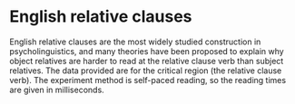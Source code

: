 # English relative clauses
English relative clauses are the most widely studied construction in psycholinguistics, and many theories have been proposed to explain why object relatives are harder to read at the relative clause verb than subject relatives. The data provided are for the critical region (the relative clause verb). The experiment method is self-paced reading, so the reading times are given in milliseconds.
